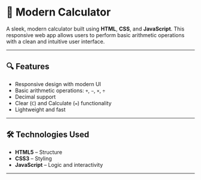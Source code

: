 # 🧮 Modern Calculator

A sleek, modern calculator built using **HTML**, **CSS**, and **JavaScript**. This responsive web app allows users to perform basic arithmetic operations with a clean and intuitive user interface.

---

## 🔍 Features

- Responsive design with modern UI
- Basic arithmetic operations: `+`, `−`, `×`, `÷`
- Decimal support
- Clear (`C`) and Calculate (`=`) functionality
- Lightweight and fast

---



## 🛠️ Technologies Used

- **HTML5** – Structure
- **CSS3** – Styling
- **JavaScript** – Logic and interactivity

---

